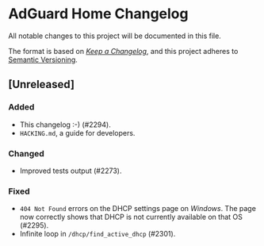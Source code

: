 # AdGuard Home Changelog

All notable changes to this project will be documented in this file.

The format is based on
[*Keep a Changelog*](https://keepachangelog.com/en/1.0.0/),
and this project adheres to
[Semantic Versioning](https://semver.org/spec/v2.0.0.html).

## [Unreleased]

### Added

- This changelog :-) (#2294).
- `HACKING.md`, a guide for developers.

### Changed

- Improved tests output (#2273).

### Fixed

- `404 Not Found` errors on the DHCP settings page on *Windows*.  The page now
  correctly shows that DHCP is not currently available on that OS (#2295).
- Infinite loop in `/dhcp/find_active_dhcp` (#2301).
